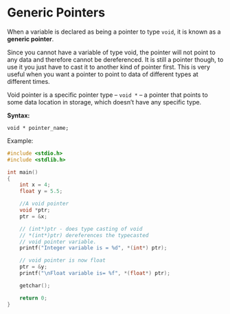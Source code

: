 # Generic Pointers #

When a variable is declared as being a pointer to type `void`, it is known as a **generic pointer**.

Since you cannot have a variable of type void, the pointer will not point to any data and therefore cannot be dereferenced. It is still a pointer though, to use it you just have to cast it to another kind of pointer first. This is very useful when you want a pointer to point to data of different types at different times.

Void pointer is a specific pointer type – `void *` – a pointer that points to some data location in storage, which doesn’t have any specific type.

**Syntax:**

```
void * pointer_name;
```

Example:

```C
#include <stdio.h>
#include <stdlib.h>

int main()
{
    int x = 4;
    float y = 5.5;

    //A void pointer
    void *ptr;
    ptr = &x;

    // (int*)ptr - does type casting of void
    // *(int*)ptr) dereferences the typecasted
    // void pointer variable.
    printf("Integer variable is = %d", *(int*) ptr);

    // void pointer is now float
    ptr = &y;
    printf("\nFloat variable is= %f", *(float*) ptr);

    getchar();

    return 0;
}
```
